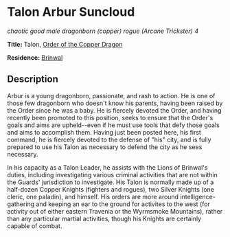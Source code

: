 # Talon Arbur Suncloud
*chaotic good male dragonborn (copper) rogue (Arcane Trickster) 4*

**Title:** Talon, [Order of the Copper Dragon](../Organizations/DraconicOrder/Copper.md)

**Residence:** [Brinwal](/Cities/Brinwal.md)

## Description
Arbur is a young dragonborn, passionate, and rash to action. He is one of those few dragonborn who doesn't know his parents, having been raised by the Order since he was a baby. He is fiercely devoted the Order, and having recently been promoted to this position, seeks to ensure that the Order's goals and aims are upheld--even if he must use tools that defy those goals and aims to accomplish them. Having just been posted here, his first command, he is fiercely devoted to the defense of "his" city, and is fully prepared to use his Talon as necessary to defend the city as he sees necessary.

In his capacity as a Talon Leader, he assists with the Lions of Brinwal's duties, including investigating various criminal activities that are not within the Guards' jurisdiction to investigate. His Talon is normally made up of a half-dozen Copper Knights (fighters and rogues), two Silver Knights (one cleric, one paladin), and himself. His orders are more around intelligence-gathering and keeping an ear to the ground for activites to the west (for activity out of either eastern Travenia or the Wyrmsmoke Mountains), rather than any particular martial activities, though his Knights are certainly capable of combat.
